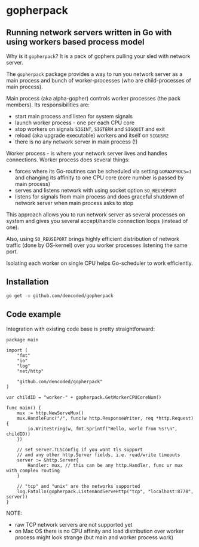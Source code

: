 gopherpack
=======

Running network servers written in Go with using workers based process model
----------------------------------------------------------------------------

Why is it `gopherpack`? It is a pack of gophers pulling your sled with network server.

The `gopherpack` package provides a way to run you network server as a main process and bunch of worker-processes (who are child-processes of main process).

Main process (aka alpha-gopher) controls worker processes (the pack members). Its responsibilities are:

- start main process and listen for system signals
- launch worker process - one per each CPU core
- stop workers on signals `SIGINT`, `SIGTERM` and `SIGQUIT` and exit
- reload (aka upgrade executable) workers and itself on `SIGUSR2`
- there is no any network server in main process (!)

Worker process - is where your network server lives and handles connections. Worker process does several things:

- forces where its Go-routines can be scheduled via setting `GOMAXPROCS=1` and changing its affinity to one CPU core (core number is passed by main process)
- serves and listens network with using socket option `SO_REUSEPORT`
- listens for signals from main process and does graceful shutdown of network server when main process asks to stop

This approach allows you to run network server as several processes on system and gives you several accept/handle connection loops (instead of one).

Also, using `SO_REUSEPORT` brings highly efficient distribution of network traffic (done by OS-kernel) over you worker processes listening the same port.

Isolating each worker on single CPU helps Go-scheduler to work efficiently.

Installation
------------
```bash
go get -u github.com/dencoded/gopherpack
```

Code example
------------

Integration with existing code base is pretty straightforward:
```
package main

import (
	"fmt"
	"io"
	"log"
	"net/http"

	"github.com/dencoded/gopherpack"
)

var childID = "worker-" + gopherpack.GetWorkerCPUCoreNum()

func main() {
	mux := http.NewServeMux()
	mux.HandleFunc("/", func(w http.ResponseWriter, req *http.Request) {
		io.WriteString(w, fmt.Sprintf("Hello, world from %s!\n", childID))
	})

	// set server.TLSConfig if you want tls support
	// and any other http.Server fields, i.e. read/write timeouts
	server := &http.Server{
		Handler: mux, // this can be any http.Handler, func ur mux with complex routing
	}

	// "tcp" and "unix" are the networks supported
	log.Fatalln(gopherpack.ListenAndServeHttp("tcp", "localhost:8778", server))
}
```

NOTE:

- raw TCP network servers are not supported yet
- on Mac OS there is no CPU affinity and load distribution over worker process might look strange (but main and worker process work)
